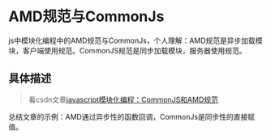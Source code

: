 # AMD规范与CommonJs

js中模块化编程中的AMD规范与CommonJs，个人理解：AMD规范是异步加载模块，客户端使用规范。CommonJS规范是同步加载模块，服务器使用规范。

## 具体描述

>看csdn文章[javascript模块化编程：CommonJS和AMD规范](https://blog.csdn.net/leftfist/article/details/54971391)

总结文章的示例：AMD通过异步性的函数回调，CommonJs是同步性的直接赋值。
